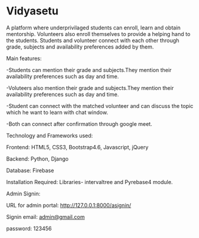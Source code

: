 # Vidyasetu

A platform where underprivilaged students can enroll, learn and obtain mentorship. Volunteers also enroll themselves to provide a helping hand to the students. 
Students and volunteer connect with each other through grade, subjects and availability preferences added by them.

Main features:

-Students can mention their grade and subjects.They mention their availability preferences such as day and time.

-Voluteers also mention their grade and subjects.They mention their availability preferences such as day and time.

-Student can connect with the matched volunteer and can discuss the topic which he want to learn with chat window.

-Both can connect after confirmation through google meet.

Technology and Frameworks used:

Frontend: HTML5, CSS3, Bootstrap4.6, Javascript, jQuery

Backend: Python, Django 

Database: Firebase

Installation Required:
Libraries- intervaltree and Pyrebase4 module.

Admin Signin: 

URL for admin portal: http://127.0.0.1:8000/asignin/ 

Signin email: admin@gmail.com

password: 123456
